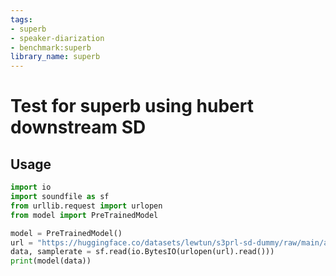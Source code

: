 ```yaml
---
tags:
- superb
- speaker-diarization
- benchmark:superb
library_name: superb
---
```


# Test for superb using hubert downstream SD

## Usage

```python
import io
import soundfile as sf
from urllib.request import urlopen
from model import PreTrainedModel

model = PreTrainedModel()
url = "https://huggingface.co/datasets/lewtun/s3prl-sd-dummy/raw/main/audio.wav"
data, samplerate = sf.read(io.BytesIO(urlopen(url).read()))
print(model(data))
```